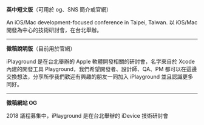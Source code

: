 **英中短文版**（可用於 og、SNS 簡介或官網）

An iOS/Mac development-focused conference in Taipei, Taiwan. 以 iOS/Mac 開發為中心的技術研討會，在台北舉辦。

---
**徵稿說明版**（目前用於官網）

iPlayground 是在台北舉辦的 Apple 軟體開發相關的研討會，名字來自於 Xcode 內建的開發工具 Playground，我們希望開發者、設計師、QA、PM 都可以在這邊交換想法，分享所學我們歡迎有興趣的朋友一同加入 iPlayground 並且認識更多同好。

---
**徵稿網站 OG**

2018 議程募集中，iPlayground 是在台北舉辦的 iDevice 技術研討會
